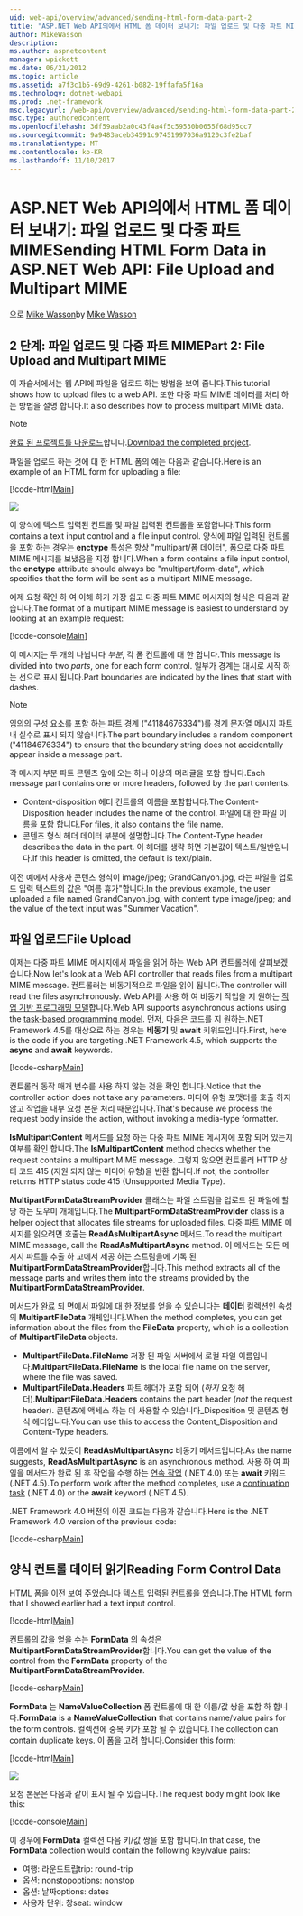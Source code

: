 ```yaml
---
uid: web-api/overview/advanced/sending-html-form-data-part-2
title: "ASP.NET Web API의에서 HTML 폼 데이터 보내기: 파일 업로드 및 다중 파트 MIME | Microsoft Docs"
author: MikeWasson
description: 
ms.author: aspnetcontent
manager: wpickett
ms.date: 06/21/2012
ms.topic: article
ms.assetid: a7f3c1b5-69d9-4261-b082-19ffafa5f16a
ms.technology: dotnet-webapi
ms.prod: .net-framework
msc.legacyurl: /web-api/overview/advanced/sending-html-form-data-part-2
msc.type: authoredcontent
ms.openlocfilehash: 3df59aab2a0c43f4a4f5c59530b0655f68d95cc7
ms.sourcegitcommit: 9a9483aceb34591c97451997036a9120c3fe2baf
ms.translationtype: MT
ms.contentlocale: ko-KR
ms.lasthandoff: 11/10/2017
---
```

<a name="sending-html-form-data-in-aspnet-web-api-file-upload-and-multipart-mime"></a><span data-ttu-id="8d354-102">ASP.NET Web API의에서 HTML 폼 데이터 보내기: 파일 업로드 및 다중 파트 MIME</span><span class="sxs-lookup"><span data-stu-id="8d354-102">Sending HTML Form Data in ASP.NET Web API: File Upload and Multipart MIME</span></span>
====================
<span data-ttu-id="8d354-103">으로 [Mike Wasson](https://github.com/MikeWasson)</span><span class="sxs-lookup"><span data-stu-id="8d354-103">by [Mike Wasson](https://github.com/MikeWasson)</span></span>

## <a name="part-2-file-upload-and-multipart-mime"></a><span data-ttu-id="8d354-104">2 단계: 파일 업로드 및 다중 파트 MIME</span><span class="sxs-lookup"><span data-stu-id="8d354-104">Part 2: File Upload and Multipart MIME</span></span>

<span data-ttu-id="8d354-105">이 자습서에서는 웹 API에 파일을 업로드 하는 방법을 보여 줍니다.</span><span class="sxs-lookup"><span data-stu-id="8d354-105">This tutorial shows how to upload files to a web API.</span></span> <span data-ttu-id="8d354-106">또한 다중 파트 MIME 데이터를 처리 하는 방법을 설명 합니다.</span><span class="sxs-lookup"><span data-stu-id="8d354-106">It also describes how to process multipart MIME data.</span></span>

> [!NOTE]
> <span data-ttu-id="8d354-107">[완료 된 프로젝트를 다운로드](https://code.msdn.microsoft.com/ASPNET-Web-API-File-Upload-a8c0fb0d)합니다.</span><span class="sxs-lookup"><span data-stu-id="8d354-107">[Download the completed project](https://code.msdn.microsoft.com/ASPNET-Web-API-File-Upload-a8c0fb0d).</span></span>


<span data-ttu-id="8d354-108">파일을 업로드 하는 것에 대 한 HTML 폼의 예는 다음과 같습니다.</span><span class="sxs-lookup"><span data-stu-id="8d354-108">Here is an example of an HTML form for uploading a file:</span></span>

[!code-html[Main](sending-html-form-data-part-2/samples/sample1.html)]

![](sending-html-form-data-part-2/_static/image1.png)

<span data-ttu-id="8d354-109">이 양식에 텍스트 입력된 컨트롤 및 파일 입력된 컨트롤을 포함합니다.</span><span class="sxs-lookup"><span data-stu-id="8d354-109">This form contains a text input control and a file input control.</span></span> <span data-ttu-id="8d354-110">양식에 파일 입력된 컨트롤을 포함 하는 경우는 **enctype** 특성은 항상 &quot;multipart/폼 데이터&quot;, 폼으로 다중 파트 MIME 메시지를 보냈음을 지정 합니다.</span><span class="sxs-lookup"><span data-stu-id="8d354-110">When a form contains a file input control, the **enctype** attribute should always be &quot;multipart/form-data&quot;, which specifies that the form will be sent as a multipart MIME message.</span></span>

<span data-ttu-id="8d354-111">예제 요청 확인 하 여 이해 하기 가장 쉽고 다중 파트 MIME 메시지의 형식은 다음과 같습니다.</span><span class="sxs-lookup"><span data-stu-id="8d354-111">The format of a multipart MIME message is easiest to understand by looking at an example request:</span></span>

[!code-console[Main](sending-html-form-data-part-2/samples/sample2.cmd)]

<span data-ttu-id="8d354-112">이 메시지는 두 개의 나뉩니다 *부분*, 각 폼 컨트롤에 대 한 합니다.</span><span class="sxs-lookup"><span data-stu-id="8d354-112">This message is divided into two *parts*, one for each form control.</span></span> <span data-ttu-id="8d354-113">일부가 경계는 대시로 시작 하는 선으로 표시 됩니다.</span><span class="sxs-lookup"><span data-stu-id="8d354-113">Part boundaries are indicated by the lines that start with dashes.</span></span>

> [!NOTE]
> <span data-ttu-id="8d354-114">임의의 구성 요소를 포함 하는 파트 경계 (&quot;41184676334&quot;)를 경계 문자열 메시지 파트 내 실수로 표시 되지 않습니다.</span><span class="sxs-lookup"><span data-stu-id="8d354-114">The part boundary includes a random component (&quot;41184676334&quot;) to ensure that the boundary string does not accidentally appear inside a message part.</span></span>


<span data-ttu-id="8d354-115">각 메시지 부분 파트 콘텐츠 앞에 오는 하나 이상의 머리글을 포함 합니다.</span><span class="sxs-lookup"><span data-stu-id="8d354-115">Each message part contains one or more headers, followed by the part contents.</span></span>

- <span data-ttu-id="8d354-116">Content-disposition 헤더 컨트롤의 이름을 포함합니다.</span><span class="sxs-lookup"><span data-stu-id="8d354-116">The Content-Disposition header includes the name of the control.</span></span> <span data-ttu-id="8d354-117">파일에 대 한 파일 이름을 포함 합니다.</span><span class="sxs-lookup"><span data-stu-id="8d354-117">For files, it also contains the file name.</span></span>
- <span data-ttu-id="8d354-118">콘텐츠 형식 헤더 데이터 부분에 설명합니다.</span><span class="sxs-lookup"><span data-stu-id="8d354-118">The Content-Type header describes the data in the part.</span></span> <span data-ttu-id="8d354-119">이 헤더를 생략 하면 기본값이 텍스트/일반입니다.</span><span class="sxs-lookup"><span data-stu-id="8d354-119">If this header is omitted, the default is text/plain.</span></span>

<span data-ttu-id="8d354-120">이전 예에서 사용자 콘텐츠 형식이 image/jpeg; GrandCanyon.jpg, 라는 파일을 업로드 입력 텍스트의 값은 &quot;여름 휴가&quot;합니다.</span><span class="sxs-lookup"><span data-stu-id="8d354-120">In the previous example, the user uploaded a file named GrandCanyon.jpg, with content type image/jpeg; and the value of the text input was &quot;Summer Vacation&quot;.</span></span>

## <a name="file-upload"></a><span data-ttu-id="8d354-121">파일 업로드</span><span class="sxs-lookup"><span data-stu-id="8d354-121">File Upload</span></span>

<span data-ttu-id="8d354-122">이제는 다중 파트 MIME 메시지에서 파일을 읽어 하는 Web API 컨트롤러에 살펴보겠습니다.</span><span class="sxs-lookup"><span data-stu-id="8d354-122">Now let's look at a Web API controller that reads files from a multipart MIME message.</span></span> <span data-ttu-id="8d354-123">컨트롤러는 비동기적으로 파일을 읽이 됩니다.</span><span class="sxs-lookup"><span data-stu-id="8d354-123">The controller will read the files asynchronously.</span></span> <span data-ttu-id="8d354-124">Web API를 사용 하 여 비동기 작업을 지 원하는 [작업 기반 프로그래밍 모델](https://msdn.microsoft.com/library/dd460693.aspx)합니다.</span><span class="sxs-lookup"><span data-stu-id="8d354-124">Web API supports asynchronous actions using the [task-based programming model](https://msdn.microsoft.com/library/dd460693.aspx).</span></span> <span data-ttu-id="8d354-125">먼저, 다음은 코드를 지 원하는.NET Framework 4.5를 대상으로 하는 경우는 **비동기** 및 **await** 키워드입니다.</span><span class="sxs-lookup"><span data-stu-id="8d354-125">First, here is the code if you are targeting .NET Framework 4.5, which supports the **async** and **await** keywords.</span></span>

[!code-csharp[Main](sending-html-form-data-part-2/samples/sample3.cs)]

<span data-ttu-id="8d354-126">컨트롤러 동작 매개 변수를 사용 하지 않는 것을 확인 합니다.</span><span class="sxs-lookup"><span data-stu-id="8d354-126">Notice that the controller action does not take any parameters.</span></span> <span data-ttu-id="8d354-127">미디어 유형 포맷터를 호출 하지 않고 작업을 내부 요청 본문 처리 때문입니다.</span><span class="sxs-lookup"><span data-stu-id="8d354-127">That's because we process the request body inside the action, without invoking a media-type formatter.</span></span>

<span data-ttu-id="8d354-128">**IsMultipartContent** 메서드를 요청 하는 다중 파트 MIME 메시지에 포함 되어 있는지 여부를 확인 합니다.</span><span class="sxs-lookup"><span data-stu-id="8d354-128">The **IsMultipartContent** method checks whether the request contains a multipart MIME message.</span></span> <span data-ttu-id="8d354-129">그렇지 않으면 컨트롤러 HTTP 상태 코드 415 (지원 되지 않는 미디어 유형)을 반환 합니다.</span><span class="sxs-lookup"><span data-stu-id="8d354-129">If not, the controller returns HTTP status code 415 (Unsupported Media Type).</span></span>

<span data-ttu-id="8d354-130">**MultipartFormDataStreamProvider** 클래스는 파일 스트림을 업로드 된 파일에 할당 하는 도우미 개체입니다.</span><span class="sxs-lookup"><span data-stu-id="8d354-130">The **MultipartFormDataStreamProvider** class is a helper object that allocates file streams for uploaded files.</span></span> <span data-ttu-id="8d354-131">다중 파트 MIME 메시지를 읽으려면 호출는 **ReadAsMultipartAsync** 메서드.</span><span class="sxs-lookup"><span data-stu-id="8d354-131">To read the multipart MIME message, call the **ReadAsMultipartAsync** method.</span></span> <span data-ttu-id="8d354-132">이 메서드는 모든 메시지 파트를 추출 하 고에서 제공 하는 스트림을에 기록 된 **MultipartFormDataStreamProvider**합니다.</span><span class="sxs-lookup"><span data-stu-id="8d354-132">This method extracts all of the message parts and writes them into the streams provided by the **MultipartFormDataStreamProvider**.</span></span>

<span data-ttu-id="8d354-133">메서드가 완료 되 면에서 파일에 대 한 정보를 얻을 수 있습니다는 **데이터** 컬렉션인 속성의 **MultipartFileData** 개체입니다.</span><span class="sxs-lookup"><span data-stu-id="8d354-133">When the method completes, you can get information about the files from the **FileData** property, which is a collection of **MultipartFileData** objects.</span></span>

- <span data-ttu-id="8d354-134">**MultipartFileData.FileName** 저장 된 파일 서버에서 로컬 파일 이름입니다.</span><span class="sxs-lookup"><span data-stu-id="8d354-134">**MultipartFileData.FileName** is the local file name on the server, where the file was saved.</span></span>
- <span data-ttu-id="8d354-135">**MultipartFileData.Headers** 파트 헤더가 포함 되어 (*하지* 요청 헤더).</span><span class="sxs-lookup"><span data-stu-id="8d354-135">**MultipartFileData.Headers** contains the part header (*not* the request header).</span></span> <span data-ttu-id="8d354-136">콘텐츠에 액세스 하는 데 사용할 수 있습니다\_Disposition 및 콘텐츠 형식 헤더입니다.</span><span class="sxs-lookup"><span data-stu-id="8d354-136">You can use this to access the Content\_Disposition and Content-Type headers.</span></span>

<span data-ttu-id="8d354-137">이름에서 알 수 있듯이 **ReadAsMultipartAsync** 비동기 메서드입니다.</span><span class="sxs-lookup"><span data-stu-id="8d354-137">As the name suggests, **ReadAsMultipartAsync** is an asynchronous method.</span></span> <span data-ttu-id="8d354-138">사용 하 여 파일을 메서드가 완료 된 후 작업을 수행 하는 [연속 작업](https://msdn.microsoft.com/en-us/library/ee372288.aspx) (.NET 4.0) 또는 **await** 키워드 (.NET 4.5).</span><span class="sxs-lookup"><span data-stu-id="8d354-138">To perform work after the method completes, use a [continuation task](https://msdn.microsoft.com/en-us/library/ee372288.aspx) (.NET 4.0) or the **await** keyword (.NET 4.5).</span></span>

<span data-ttu-id="8d354-139">.NET Framework 4.0 버전의 이전 코드는 다음과 같습니다.</span><span class="sxs-lookup"><span data-stu-id="8d354-139">Here is the .NET Framework 4.0 version of the previous code:</span></span>

[!code-csharp[Main](sending-html-form-data-part-2/samples/sample4.cs)]

## <a name="reading-form-control-data"></a><span data-ttu-id="8d354-140">양식 컨트롤 데이터 읽기</span><span class="sxs-lookup"><span data-stu-id="8d354-140">Reading Form Control Data</span></span>

<span data-ttu-id="8d354-141">HTML 폼을 이전 보여 주었습니다 텍스트 입력된 컨트롤을 있습니다.</span><span class="sxs-lookup"><span data-stu-id="8d354-141">The HTML form that I showed earlier had a text input control.</span></span>

[!code-html[Main](sending-html-form-data-part-2/samples/sample5.html)]

<span data-ttu-id="8d354-142">컨트롤의 값을 얻을 수는 **FormData** 의 속성은 **MultipartFormDataStreamProvider**합니다.</span><span class="sxs-lookup"><span data-stu-id="8d354-142">You can get the value of the control from the **FormData** property of the **MultipartFormDataStreamProvider**.</span></span>

[!code-csharp[Main](sending-html-form-data-part-2/samples/sample6.cs?highlight=15)]

<span data-ttu-id="8d354-143">**FormData** 는 **NameValueCollection** 폼 컨트롤에 대 한 이름/값 쌍을 포함 하 합니다.</span><span class="sxs-lookup"><span data-stu-id="8d354-143">**FormData** is a **NameValueCollection** that contains name/value pairs for the form controls.</span></span> <span data-ttu-id="8d354-144">컬렉션에 중복 키가 포함 될 수 있습니다.</span><span class="sxs-lookup"><span data-stu-id="8d354-144">The collection can contain duplicate keys.</span></span> <span data-ttu-id="8d354-145">이 폼을 고려 합니다.</span><span class="sxs-lookup"><span data-stu-id="8d354-145">Consider this form:</span></span>

[!code-html[Main](sending-html-form-data-part-2/samples/sample7.html)]

![](sending-html-form-data-part-2/_static/image2.png)

<span data-ttu-id="8d354-146">요청 본문은 다음과 같이 표시 될 수 있습니다.</span><span class="sxs-lookup"><span data-stu-id="8d354-146">The request body might look like this:</span></span>

[!code-console[Main](sending-html-form-data-part-2/samples/sample8.cmd)]

<span data-ttu-id="8d354-147">이 경우에 **FormData** 컬렉션 다음 키/값 쌍을 포함 합니다.</span><span class="sxs-lookup"><span data-stu-id="8d354-147">In that case, the **FormData** collection would contain the following key/value pairs:</span></span>

- <span data-ttu-id="8d354-148">여행: 라운드트립</span><span class="sxs-lookup"><span data-stu-id="8d354-148">trip: round-trip</span></span>
- <span data-ttu-id="8d354-149">옵션: nonstop</span><span class="sxs-lookup"><span data-stu-id="8d354-149">options: nonstop</span></span>
- <span data-ttu-id="8d354-150">옵션: 날짜</span><span class="sxs-lookup"><span data-stu-id="8d354-150">options: dates</span></span>
- <span data-ttu-id="8d354-151">사용자 단위: 창</span><span class="sxs-lookup"><span data-stu-id="8d354-151">seat: window</span></span>

